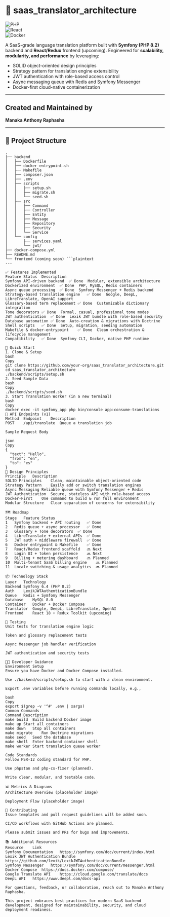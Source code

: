 # 🧠 saas_translator_architecture

![PHP](https://img.shields.io/badge/PHP-8.2-blue?logo=php&logoColor=white)  
![React](https://img.shields.io/badge/React-18-blue?logo=react&logoColor=white)  
![Docker](https://img.shields.io/badge/Docker-Container-blue?logo=docker&logoColor=white)  

A SaaS-grade language translation platform built with **Symfony (PHP 8.2)** backend and **React/Redux** frontend (upcoming). Engineered for **scalability, modularity, and performance** by leveraging:

- SOLID object-oriented design principles  
- Strategy pattern for translation engine extensibility  
- JWT authentication with role-based access control  
- Async messaging queue with Redis and Symfony Messenger  
- Docker-first cloud-native containerization  

---

## Created and Maintained by  
**Manaka Anthony Raphasha**

---

## 🧱 Project Structure

```plaintext
.
├── backend
│   ├── Dockerfile
│   ├── docker-entrypoint.sh
│   ├── Makefile
│   ├── composer.json
│   ├── .env
│   ├── scripts
│   │   ├── setup.sh
│   │   ├── migrate.sh
│   │   └── seed.sh
│   ├── src
│   │   ├── Command
│   │   ├── Controller
│   │   ├── Entity
│   │   ├── Message
│   │   ├── Repository
│   │   ├── Security
│   │   └── Service
│   └── config
│       ├── services.yaml
│       └── jwt/
├── docker-compose.yml
├── README.md
└── frontend (coming soon) ```plaintext
---

✅ Features Implemented
Feature	Status	Description
Symfony API-driven backend	✅ Done	Modular, extensible architecture
Dockerized environment	✅ Done	PHP, MySQL, Redis containers
Async queue processing	✅ Done	Symfony Messenger + Redis backend
Strategy-based translation engine	✅ Done	Google, DeepL, LibreTranslate, OpenAI support
Glossary-based term replacement	✅ Done	Customizable dictionary integration
Tone decorators	✅ Done	Formal, casual, professional tone modes
JWT authentication	✅ Done	Lexik JWT bundle with role-based security
Database automation	✅ Done	Auto-creation & migrations with Doctrine
Shell scripts	✅ Done	Setup, migration, seeding automation
Makefile & docker-entrypoint	✅ Done	Clean orchestration & lifecycle management
Compatibility	✅ Done	Symfony CLI, Docker, native PHP runtime

🚀 Quick Start
1. Clone & Setup
bash
Copy
git clone https://github.com/your-org/saas_translator_architecture.git
cd saas_translator_architecture
./backend/scripts/setup.sh
2. Seed Sample Data
bash
Copy
./backend/scripts/seed.sh
3. Start Translation Worker (in a new terminal)
bash
Copy
docker exec -it symfony_app php bin/console app:consume-translations
📡 API Endpoints (v1)
Method	Endpoint	Description
POST	/api/translate	Queue a translation job

Sample Request Body

json
Copy
{
  "text": "Hello",
  "from": "en",
  "to": "es"
}
🧠 Design Principles
Principle	Description
SOLID Principles	Clean, maintainable object-oriented code
Strategy Pattern	Easily add or switch translation engines
Async Messaging	Reliable queue with Symfony Messenger + Redis
JWT Authentication	Secure, stateless API with role-based access
Docker-First	One command to build & run full environment
Modular Structure	Clear separation of concerns for extensibility

🗺 Roadmap
Stage	Feature	Status
1	Symfony backend + API routing	✅ Done
2	Redis queue + async processor	✅ Done
3	Glossary + Tone decorators	✅ Done
4	LibreTranslate + external APIs	✅ Done
5	JWT auth + middleware firewall	✅ Done
6	Docker entrypoint & Makefile	✅ Done
7	React/Redux frontend scaffold	🔜 Next
8	Login UI + token persistence	🔜 Next
9	Billing + metering dashboard	🔜 Planned
10	Multi-tenant SaaS billing engine	🔜 Planned
11	Locale switching & usage analytics	🔜 Planned

📦 Technology Stack
Layer	Technology
Backend	Symfony 6.4 (PHP 8.2)
Auth	LexikJWTAuthenticationBundle
Queue	Redis + Symfony Messenger
Database	MySQL 8.0
Container	Docker + Docker Compose
Translator	Google, DeepL, LibreTranslate, OpenAI
Frontend	React 18 + Redux Toolkit (upcoming)

🧪 Testing
Unit tests for translation engine logic

Token and glossary replacement tests

Async Messenger job handler verification

JWT authentication and security tests

👩‍💻 Developer Guidance
Environment Setup
Ensure you have Docker and Docker Compose installed.

Use ./backend/scripts/setup.sh to start with a clean environment.

Export .env variables before running commands locally, e.g.,

bash
Copy
export $(grep -v '^#' .env | xargs)
Common Commands
Command	Description
make build	Build backend Docker image
make up	Start all containers
make down	Stop all containers
make migrate	Run Doctrine migrations
make seed	Seed the database
make shell	Enter backend container shell
make worker	Start translation queue worker

Code Standards
Follow PSR-12 coding standard for PHP.

Use phpstan and php-cs-fixer (planned).

Write clear, modular, and testable code.

📊 Metrics & Diagrams
Architecture Overview (placeholder image)

Deployment Flow (placeholder image)

🤝 Contributing
Issue templates and pull request guidelines will be added soon.

CI/CD workflows with GitHub Actions are planned.

Please submit issues and PRs for bugs and improvements.

📚 Additional Resources
Resource	Link
Symfony Documentation	https://symfony.com/doc/current/index.html
Lexik JWT Authentication Bundle	https://github.com/lexik/LexikJWTAuthenticationBundle
Symfony Messenger	https://symfony.com/doc/current/messenger.html
Docker Compose	https://docs.docker.com/compose/
Google Translate API	https://cloud.google.com/translate/docs
DeepL API	https://www.deepl.com/docs-api

For questions, feedback, or collaboration, reach out to Manaka Anthony Raphasha.

This project embraces best practices for modern SaaS backend development, designed for maintainability, security, and cloud deployment readiness.